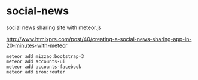 # social-news
social news sharing site with meteor.js

http://www.htmlxprs.com/post/40/creating-a-social-news-sharing-app-in-20-minutes-with-meteor



```
meteor add mizzao:bootstrap-3
meteor add accounts-ui
meteor add accounts-facebook
meteor add iron:router
```